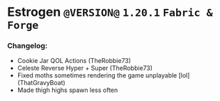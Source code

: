 # Estrogen `@VERSION@` `1.20.1` `Fabric & Forge`
### Changelog:
- Cookie Jar QOL Actions (TheRobbie73)
- Celeste Reverse Hyper + Super (TheRobbie73)
- Fixed moths sometimes rendering the game unplayable [lol] (ThatGravyBoat)
- Made thigh highs spawn less often